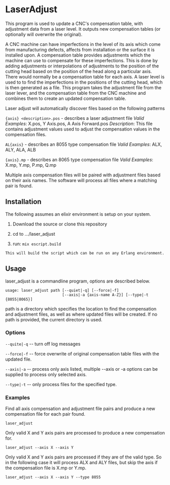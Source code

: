 # LaserAdjust

This program is used to update a CNC's compensation table, with adjustment data from a
laser level. It outputs new compensation tables (or optionally will overwrite the original).

A CNC machine can have imperfections in the level of its axis which come from manufacturing
defects, affects from installation or the surface it is installed upon.  A compensation table
provides adjustments which the machine can use to compensate for these imperfections. This is
done by adding adjustments or interpolations of adjustments to the position of the cutting
head based on the position of the head along a particular axis.  There would normally be a
compensation table for each axis.  A laser level is used to to find the imperfections in the
positions of the cutting head, which is then generated as a file.  This program takes the
adjustment file from the laser lever, and the compensation table from the CNC machine and
combines them to create an updated compensation table.

Laser adjust will automatically discover files based on the following patterns

  `{axis} <description>.pos`   - describes a laser adjustment file
    *Valid Examples*:
       X.pos, Y Axis.pos, A Axis Forward.pos
    *Description*:
       This file contains adjustment values used to adjust the compensation values in the
       compensation files.

  `AL{axis}`  - describes an 8055 type compensation file
    *Valid Examples*:
      ALX, ALY, ALA, ALB

  `{axis}.mp`  - describes an 8065 type compensation file
    *Valid Examples*:
      X.mp, Y.mp, P.mp, Q.mp

Multiple axis compensation files will be paired with adjustment files based on their axis
names.  The software will process all files where a matching pair is found.

## Installation
The following assumes an elixir environment is setup on your system.

  1. Download the source or clone this repository

  2. cd to .../laser_adjust

  3. run: ```mix escript.build```

    This will build the script which can be run on any Erlang environment.
    
## Usage

laser_adjust is a commandline program, options are described below.



```
usage: laser_adjust path [--quiet|-q] [--force|-f]
                         [--axis|-a {axis-name A-Z}] [--type|-t {8055|8065}]
```
  path is a directory which specifies the location to find the compensation and
  adjustment files, as well as where updated files will be created.  If no path is
  provided, the current directory is used.

### Options

  `--quite|-q`  -- turn off log messages

  `--force|-f`  -- force overwrite of original compensation table files with the updated file.

  `--axis|-a`   -- process only axis listed, multiple --axis or -a options can be supplied
                   to process only selected axis.

  `--type|-t`   -- only process files for the specified type.

### Examples

  Find all axis compensation and adjustment file pairs and produce a new compensation file
  for each pair found.

  `laser_adjust`

  Only valid X and Y axis pairs are processed to produce a new compensation for.  
  
  `laser_adjust --axis X --axis Y`

  Only valid X and Y axis pairs are processed if they are of the valid type.  So in the
  following case it will process ALX and ALY files, but skip the axis if the compensation
  file is X.mp or Y.mp.

  `laser_adjust --axis X --axis Y --type 8055`
  